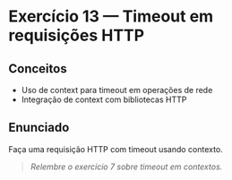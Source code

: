 # Exercício 13 — Timeout em requisições HTTP

## Conceitos
- Uso de context para timeout em operações de rede
- Integração de context com bibliotecas HTTP

## Enunciado
Faça uma requisição HTTP com timeout usando contexto.

> _Relembre o exercício 7 sobre timeout em contextos._ 